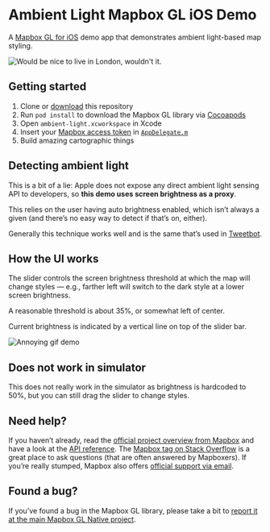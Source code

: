 # Ambient Light Mapbox GL iOS Demo

A [Mapbox GL for iOS](https://github.com/mapbox/mapbox-gl-native) demo app that demonstrates ambient light-based map styling.

![Would be nice to live in London, wouldn't it.](https://cloud.githubusercontent.com/assets/1198851/7792257/631d2a12-0264-11e5-82c8-0d8a942adaf8.png)

## Getting started

1.  Clone or [download](https://github.com/friedbunny/ambient-light/archive/master.zip) this repository
1. Run `pod install` to download the Mapbox GL library via [Cocoapods](https://cocoapods.org)
1. Open `ambient-light.xcworkspace` in Xcode
1. Insert your [Mapbox access token](https://www.mapbox.com/developers/api/#access-tokens) in [`AppDelegate.m`](https://github.com/friedbunny/ambient-light/blob/bc26fe94c05968c33eb5926c3b9148516ebebf96/ambient-light/AppDelegate.m#L21)
1. Build amazing cartographic things

## Detecting ambient light

This is a bit of a lie: Apple does not expose any direct ambient light sensing API to developers, so **this demo uses screen brightness as a proxy**.

This relies on the user having auto brightness enabled, which isn’t always a given (and there’s no easy way to detect if that’s on, either).

Generally this technique works well and is the same that’s used in [Tweetbot](http://tapbots.com/tweetbot/).

## How the UI works

The slider controls the screen brightness threshold at which the map will change styles — e.g., farther left will switch to the dark style at a lower screen brightness.

A reasonable threshold is about 35%, or somewhat left of center.

Current brightness is indicated by a vertical line on top of the slider bar.

![Annoying gif demo](https://cloud.githubusercontent.com/assets/1198851/7792704/71965206-026b-11e5-8388-5e2d0a6cb5f3.gif)

## Does not work in simulator

This does not really work in the simulator as brightness is hardcoded to 50%, but you can still drag the slider to change styles.

## Need help?

If you haven’t already, read the [official project overview from Mapbox](https://www.mapbox.com/mapbox-gl-ios/) and have a look at the [API reference](https://www.mapbox.com/mapbox-gl-ios/api/). The [Mapbox tag on Stack Overflow](http://stackoverflow.com/questions/tagged/mapbox) is a great place to ask questions (that are often answered by Mapboxers). If you’re really stumped, Mapbox also offers [official support via email](https://www.mapbox.com/help/).

## Found a bug?

If you’ve found a bug in the Mapbox GL library, please take a bit to [report it at the main Mapbox GL Native project](https://github.com/mapbox/mapbox-gl-native/issues).